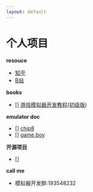 ```yaml
---
layout: default
---
```


# 个人项目
<!--fence:start-->
**resouce**
- [知乎](https://www.zhihu.com/people/jim-79-39-91)
- [B站](https://space.bilibili.com/3493279404395296)


<!--fence-->
**books**
- [] [游戏模拟器开发教程(初级版)](https://github.com/jinjiacun123/jinjiacun123.github.io/blob/main/docs/game_emulator_develop(primary).md)

<!--fence-->
**emulator doc**
- [] [chip8](https://github.com/jinjiacun123/jinjiacun123.github.io/blob/main/docs/chip8_book/index.md) 
- [] [game boy]()
<!--fence-->
**开源项目**
- []

<!--fence-->
**call me**
- 模拟器开发群:193548232
<!--fence:end-->
